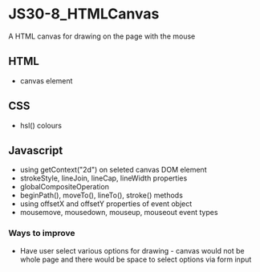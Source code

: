 # JS30-8_HTMLCanvas
A HTML canvas for drawing on the page with the mouse

## HTML
* canvas element

## CSS
* hsl() colours

## Javascript
* using getContext("2d") on seleted canvas DOM element
* strokeStyle, lineJoin, lineCap, lineWidth properties
* globalCompositeOperation
* beginPath(), moveTo(), lineTo(), stroke() methods
* using offsetX and offsetY properties of event object
* mousemove, mousedown, mouseup, mouseout event types

### Ways to improve
* Have user select various options for drawing - canvas would not be whole page and there would be space to select options via form input

